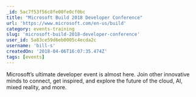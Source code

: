 ```yaml
---
_id: 5ac7f53f56c8fe00fe0cf0bc
title: "Microsoft Build 2018 Developer Conference"
url: 'https://www.microsoft.com/en-us/build'
category: events-training
slug: 'microsoft-build-2018-developer-conference'
user_id: 5a83ce59d6eb0005c4ecda2c
username: 'bill-s'
createdOn: '2018-04-06T16:07:35.474Z'
tags: [events]
---
```


Microsoft’s ultimate developer event is almost here. Join other innovative minds to connect, get inspired, and explore the future of the cloud, AI, mixed reality, and more.
